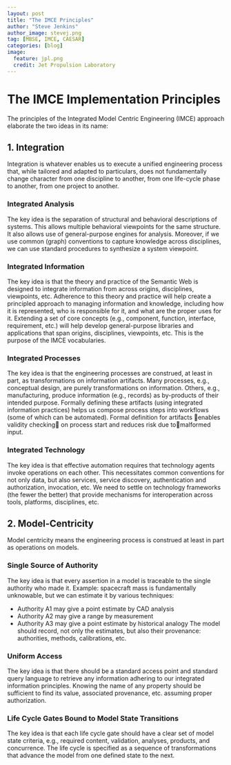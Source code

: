 ```yaml
---
layout: post
title: "The IMCE Principles"
author: "Steve Jenkins"
author_image: stevej.png
tag: [MBSE, IMCE, CAESAR]
categories: [blog]
image:
  feature: jpl.png
  credit: Jet Propulsion Laboratory
---
```


# The IMCE Implementation Principles

The principles of the Integrated Model Centric Engineering (IMCE) approach elaborate the two ideas in its name:

## 1. Integration

Integration is whatever enables us to execute a unified engineering process that, while tailored and adapted to particulars, does not fundamentally change character from one discipline to another, from one life-cycle phase to another, from one project to another. 

### Integrated Analysis

The key idea is the separation of structural and behavioral descriptions of systems. This allows multiple behavioral viewpoints for the same structure. It also allows use of general-purpose engines for analysis. Moreover, if we use common (graph) conventions to capture knowledge across disciplines, we can use standard procedures to synthesize a system viewpoint.

### Integrated Information

The key idea is that the theory and practice of the Semantic Web is designed to integrate information from across origins, disciplines, viewpoints, etc. Adherence to this theory and practice will help create a principled approach to managing information and knowledge, including how it is represented, who is responsible for it, and what are the proper uses for it. Extending a set of core concepts (e.g., component, function, interface, requirement, etc.) will help develop general-purpose libraries and applications that span origins, disciplines, viewpoints, etc. This is the purpose of the IMCE vocabularies.

### Integrated Processes

The key idea is that the engineering processes are construed, at least in part, as transformations on information artifacts. Many processes, e.g., conceptual design, are purely transformations on information. Others, e.g., manufacturing, produce information (e.g., records) as by-products of their intended purpose. Formally defining these artifacts (using integrated information practices) helps us compose process steps into workflows (some of which can be automated). Formal definition for artifacts enables validity checking on process start and reduces risk due tomalformed input.

### Integrated Technology

The key idea is that effective automation requires that technology agents invoke operations on each other. This necessitates common conventions for not only data, but also services, service discovery, authentication and authorization, invocation, etc. We need to settle on technology frameworks (the fewer the better) that provide mechanisms for interoperation across tools, platforms, disciplines, etc.

## 2. Model-Centricity

Model centricity means the engineering process is construed at least in part as operations on models.

### Single Source of Authority

The key idea is that every assertion in a model is traceable to the single authority who made it. Example: spacecraft mass is fundamentally unknowable, but we can estimate it by various techniques:
- Authority A1 may give a point estimate by CAD analysis
- Authority A2 may give a range by measurement
- Authority A3 may give a point estimate by historical analogy
The model should record, not only the estimates, but also their provenance: authorities, methods, calibrations, etc.

### Uniform Access

The key idea is that there should be a standard access point and standard query language to retrieve any information adhering to our integrated information principles. Knowing the name of any property should be sufficient to find its value, associated provenance, etc.
assuming proper authorization.

### Life Cycle Gates Bound to Model State Transitions

The key idea is that each life cycle gate should have a clear set of model state criteria, e.g., required content, validation, analyses, products, and concurrence. The life cycle is specified as a sequence of transformations that advance the model from one defined state to the next.